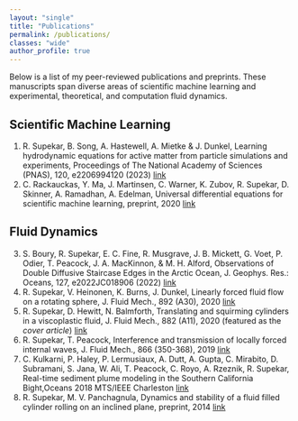 ```yaml
---
layout: "single"
title: "Publications"
permalink: /publications/
classes: "wide"
author_profile: true
---
```


Below is a list of my peer-reviewed publications and preprints. These manuscripts span diverse areas of scientific machine learning and experimental, theoretical, and computation fluid dynamics.

## Scientific Machine Learning

1. R. Supekar, B. Song, A. Hastewell, A. Mietke \& J. Dunkel, Learning hydrodynamic equations for active matter from particle simulations and experiments, Proceedings of The National Academy of Sciences (PNAS), 120, e2206994120 (2023) [link](https://www.pnas.org/doi/10.1073/pnas.2206994120)
2. C. Rackauckas, Y. Ma, J. Martinsen, C. Warner, K. Zubov, R. Supekar, D. Skinner, A. Ramadhan, A. Edelman, Universal differential equations for scientific machine learning, preprint, 2020 [link](https://arxiv.org/abs/2001.04385)

## Fluid Dynamics

3. S. Boury, R. Supekar, E. C. Fine, R. Musgrave, J. B. Mickett, G. Voet, P. Odier, T. Peacock, J. A. MacKinnon, \& M. H. Alford, Observations of Double Diffusive Staircase Edges in the Arctic Ocean, J. Geophys. Res.: Oceans, 127, e2022JC018906 (2022) [link](https://agupubs.onlinelibrary.wiley.com/doi/abs/10.1029/2022JC018906)
4. R. Supekar, V. Heinonen, K.  Burns, J. Dunkel, Linearly forced fluid flow on a rotating sphere, J. Fluid Mech., 892 (A30), 2020 [link](https://doi.org/10.1017/jfm.2020.205)
5. R. Supekar, D. Hewitt, N. Balmforth, Translating and squirming cylinders in a viscoplastic fluid, J. Fluid Mech., 882 (A11), 2020 (featured as the *cover article*) [link](https://doi.org/10.1017/jfm.2019.812)
6. R. Supekar, T. Peacock, Interference and transmission of locally forced internal waves, J. Fluid Mech., 866 (350-368), 2019 [link](https://doi.org/10.1017/jfm.2019.106)
7. C. Kulkarni, P. Haley, P. Lermusiaux, A. Dutt, A. Gupta, C. Mirabito, D. Subramani, S. Jana, W. Ali, T. Peacock, C. Royo, A. Rzeznik, R. Supekar, Real-time sediment plume modeling in the Southern California Bight,Oceans 2018 MTS/IEEE Charleston [link](https://ieeexplore.ieee.org/document/8653642)
8. R. Supekar, M. V. Panchagnula, Dynamics and stability of a fluid filled cylinder rolling on an inclined plane, preprint, 2014 [link](https://arxiv.org/abs/1408.6654)


